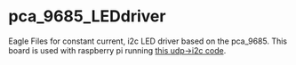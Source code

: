 pca_9685_LEDdriver
==================

Eagle Files for constant current, i2c LED driver based on the pca_9685. This board is used with raspberry pi 
running [this udp->i2c code](https://github.com/jmarsico/udp_PCA_transfer).

